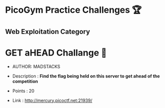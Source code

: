 # PicoGym Practice Challenges 🏆

## Web Exploitation Category

# GET aHEAD Challange 🚩

- AUTHOR: MADSTACKS

- Description : </hr>
  **Find the flag being held on this server to get ahead of the competition** 
  
- Points : 20
  
- Link : http://mercury.picoctf.net:21939/

